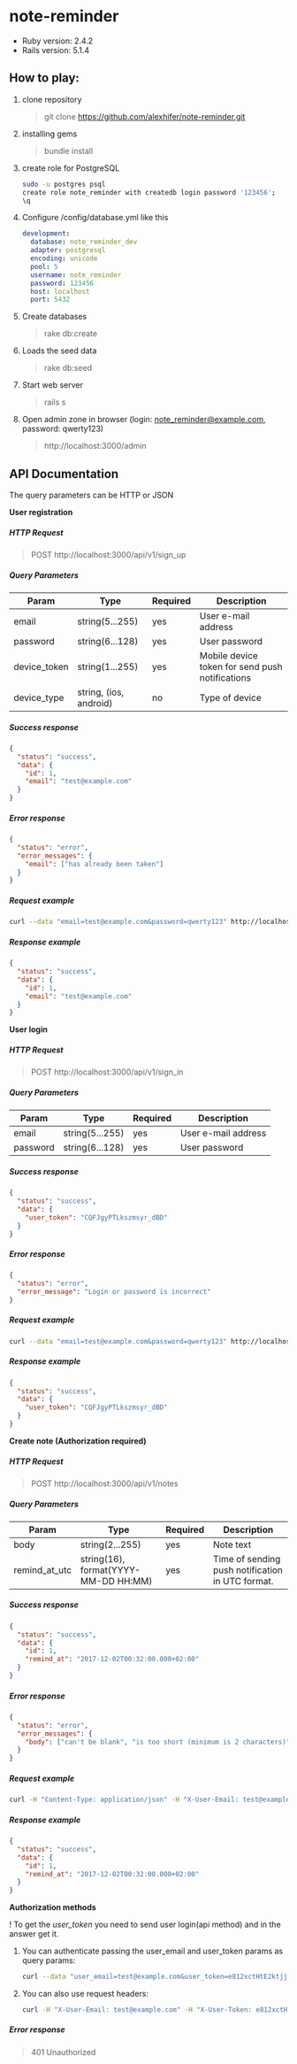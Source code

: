 # note-reminder

- Ruby version: 2.4.2
- Rails version: 5.1.4

## How to play:

1. clone repository
    > git clone https://github.com/alexhifer/note-reminder.git
2. installing gems
    > bundle install
3. create role for PostgreSQL
    ```bash
    sudo -u postgres psql
    create role note_reminder with createdb login password '123456';
    \q 
4. Configure /config/database.yml like this
   ```yaml
   development:
     database: note_reminder_dev
     adapter: postgresql
     encoding: unicode
     pool: 5
     username: note_reminder
     password: 123456
     host: localhost
     port: 5432
5. Create databases
   > rake db:create
5. Loads the seed data
   > rake db:seed
6. Start web server
   > rails s
7. Open admin zone in browser (login: note_reminder@example.com, password: qwerty123)
   > http://localhost:3000/admin
   
## API Documentation

The query parameters can be HTTP or JSON

**User registration**

##### HTTP Request
> POST http://localhost:3000/api/v1/sign_up

##### Query Parameters
| Param | Type | Required | Description |
| --- | --- | --- | --- |
| email | string(5...255) | yes | User e-mail address |
| password | string(6...128) | yes | User password |
| device_token | string(1...255) | yes | Mobile device token for send push notifications |
| device_type | string, (ios, android) | no | Type of device |

##### Success response
```json
{
  "status": "success",
  "data": {
    "id": 1,
    "email": "test@example.com"
  }
}
```
##### Error response
```json
{
  "status": "error",
  "error_messages": {
    "email": ["has already been taken"]
  }
}
```
##### Request example
```bash
curl --data "email=test@example.com&password=qwerty123" http://localhost:3000/api/v1/sign_up
```
##### Response example
```json
{
  "status": "success",
  "data": {
    "id": 1,
    "email": "test@example.com"
  }
}
```

**User login**

##### HTTP Request
> POST http://localhost:3000/api/v1/sign_in

##### Query Parameters
| Param | Type| Required | Description |
| --- | --- | --- | --- |
| email | string(5...255) | yes | User e-mail address |
| password | string(6...128) | yes | User password |

##### Success response
```json
{
  "status": "success",
  "data": {
    "user_token": "CQFJgyPTLkszmsyr_dBD"
  }
}
```
##### Error response
```json
{
  "status": "error",
  "error_message": "Login or password is incorrect"
}
```
##### Request example
```bash
curl --data "email=test@example.com&password=qwerty123" http://localhost:3000/api/v1/sign_in
```

##### Response example
```json
{
  "status": "success",
  "data": {
    "user_token": "CQFJgyPTLkszmsyr_dBD"
  }
}
```

**Create note (Authorization required)**

##### HTTP Request
> POST http://localhost:3000/api/v1/notes

##### Query Parameters
| Param | Type| Required | Description |
| --- | --- | --- | --- |
| body | string(2...255) | yes | Note text |
| remind_at_utc | string(16), format(YYYY-MM-DD HH:MM) | yes | Time of sending push notification in UTC format. |

##### Success response
```json
{
  "status": "success",
  "data": {
    "id": 1,
    "remind_at": "2017-12-02T00:32:00.000+02:00"
  }
}
```
##### Error response
```json
{
  "status": "error",
  "error_messages": {
    "body": ["can't be blank", "is too short (minimum is 2 characters)"]
  }
}
```
##### Request example
```bash
curl -H "Content-Type: application/json" -H "X-User-Email: test@example.com" -H "X-User-Token: e812xctHtE2ktjjw7_B4" -X POST -d '{ "body":"Test message","remind_at_utc":"2017-12-01 22:32" }' http://localhost:3000/api/v1/notes
```

##### Response example
```json
{
  "status": "success",
  "data": {
    "id": 1,
    "remind_at": "2017-12-02T00:32:00.000+02:00"
  }
}
```

**Authorization methods**

! To get the *user_token* you need to send user login(api method) and in the answer get it.

1. You can authenticate passing the user_email and user_token params as query params:
    ```bash
    curl --data "user_email=test@example.com&user_token=e812xctHtE2ktjjw7_B4" http://localhost:3000/api/v1/notes
    ```
2. You can also use request headers:
    ```bash
    curl -H "X-User-Email: test@example.com" -H "X-User-Token: e812xctHtE2ktjjw7_B4" http://localhost:3000/api/v1/notes
    ```

##### Error response
> 401 Unauthorized